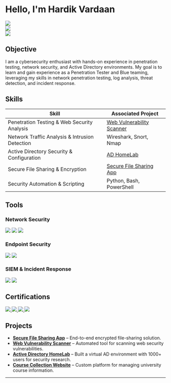 # Hello, I'm Hardik Vardaan  
<a href="https://www.linkedin.com/in/hardikvardaan/"><img src="https://img.shields.io/badge/-LinkedIn-0072b1?&style=for-the-badge&logo=linkedin&logoColor=white" /></a>  
<a href="https://github.com/AtOM18"><img src="https://img.shields.io/badge/-GitHub-181717?&style=for-the-badge&logo=github&logoColor=white" /></a>  
<a href="https://app.hackthebox.com/profile/292021"><img src="https://img.shields.io/badge/-Hack_The_Box-9FEF00?&style=for-the-badge&logo=Hack%20The%20Box&logoColor=black" /></a>  
 

## Objective  
I am a cybersecurity enthusiast with hands-on experience in penetration testing, network security, and Active Directory environments. My goal is to learn and gain experience as a Penetration Tester and Blue teaming, leveraging my skills in network penetration testing, log analysis, threat detection, and incident response.  

## Skills  

| Skill                                        | Associated Project |
|----------------------------------------------|--------------------|
| Penetration Testing & Web Security Analysis | <a href="https://github.com/AtOM18/web-vulnerability-scanner">Web Vulnerability Scanner</a> |
| Network Traffic Analysis & Intrusion Detection | Wireshark, Snort, Nmap |
| Active Directory Security & Configuration | <a href="https://medium.com/@hardik.vardaan/home-lab-running-active-directory-using-oracle-virtualbox-168976ae018f">AD HomeLab</a> |
| Secure File Sharing & Encryption | <a href="https://github.com/AtOM18/SecureFileShare">Secure File Sharing App</a> |
| Security Automation & Scripting | Python, Bash, PowerShell |

## Tools  

### Network Security  
<div>
    <img src="https://img.shields.io/badge/-Wireshark-1679A7?&style=for-the-badge&logo=Wireshark&logoColor=white" />
    <img src="https://img.shields.io/badge/-Snort-EF3B2D?&style=for-the-badge&logoColor=white" />
    <img src="https://img.shields.io/badge/-Nmap-0078D4?&style=for-the-badge&logoColor=white" />
</div>  

### Endpoint Security  
<div>
    <img src="https://img.shields.io/badge/-Microsoft_Defender_for_Endpoint-00A4EF?&style=for-the-badge&logo=Microsoft&logoColor=white" />
    <img src="https://img.shields.io/badge/-BloodHound-4B275F?&style=for-the-badge&logoColor=white" />
</div>  

### SIEM & Incident Response  
<div>
    <img src="https://img.shields.io/badge/-Splunk-000000?&style=for-the-badge&logo=Splunk&logoColor=white" />
    <img src="https://img.shields.io/badge/-Elastic_SIEM-005571?&style=for-the-badge&logo=Elastic&logoColor=white" />
</div>  

## Certifications  

<div>
    <a href="https://drive.google.com/file/d/1RqoM09GESe-i7Fp5dE8uIDs9Mc6ZhlZc/view?usp=sharing">
        <img src="https://img.shields.io/badge/-CEH_Master-FF0000?&style=for-the-badge&logo=EC-Council&logoColor=white" />
    </a>
    <a href="https://drive.google.com/file/d/1L-Fk-pYlE4M-uu8FwkjWhzhiY9iO8m3q/view?usp=sharing">
        <img src="https://img.shields.io/badge/-CEH-007ACC?&style=for-the-badge&logo=EC-Council&logoColor=white" />
    </a>
    <a href="https://drive.google.com/file/d/10rjIPSR7lzIx_Y8kGQtja1XqBVB4skXu/view?usp=sharing">
        <img src="https://img.shields.io/badge/-CCT-4D4D4D?&style=for-the-badge&logo=EC-Council&logoColor=white" />
    </a>
    <a href="https://www.skillfront.com/Badges/28079834850087">
        <img src="https://img.shields.io/badge/-ISO_27001_Associate-006400?&style=for-the-badge&logoColor=white" />
    </a>
</div>


## Projects  

- **[Secure File Sharing App](https://github.com/AtOM18/SecureFileShare)** – End-to-end encrypted file-sharing solution.  
- **[Web Vulnerability Scanner](https://github.com/AtOM18/web-vulnerability-scanner)** – Automated tool for scanning web security vulnerabilities.  
- **[Active Directory HomeLab](https://medium.com/@hardik.vardaan/home-lab-running-active-directory-using-oracle-virtualbox-168976ae018f)** – Built a virtual AD environment with 1000+ users for security research.  
- **[Course Collection Website](https://github.com/AtOM18/IIITDMJ_CourseCollection)** – Custom platform for managing university course information.  

---
